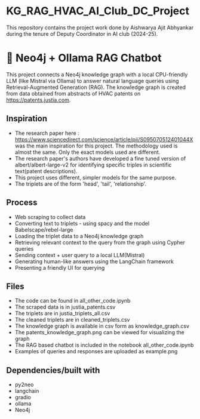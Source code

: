 # KG_RAG_HVAC_AI_Club_DC_Project
This repository contains the project work done by Aishwarya Ajit Abhyankar during the tenure of Deputy Coordinator in AI club (2024-25).
# 🧠 Neo4j + Ollama RAG Chatbot

This project connects a Neo4j knowledge graph with a local CPU-friendly LLM (like Mistral via Ollama) to answer natural language queries using Retrieval-Augmented Generation (RAG).
The knowledge graph is created from data obtained from abstracts of HVAC patents on https://patents.justia.com.

## Inspiration 

- The research paper here : https://www.sciencedirect.com/science/article/pii/S095070512401044X was the main inspiration for this project. The methodology used is almost the same. Only the exact models used are different.
- The research paper's authors have developed a fine tuned version of albert/albert-large-v2 for identifying specific triples in scientific text(patent descriptions).
- This project uses different, simpler models for the same purpose.
- The triplets are of the form 'head', 'tail', 'relationship'.

## Process 

- Web scraping to collect data
- Converting text to triplets - using spacy and the model Babelscape/rebel-large
- Loading the triplet data to a Neo4j knowledge graph
- Retrieving relevant context to the query from the graph using Cypher queries
- Sending context + user query to a local LLM(Mistral)
- Generating human-like answers using the LangChain framework
- Presenting a friendly UI for querying

## Files

- The code can be found in all_other_code.ipynb
- The scraped data is in justia_patents.csv
- The triplets are in justia_triplets_all.csv
- The cleaned triplets are in cleaned_triplets.csv
- The knowledge graph is available in csv form as knowledge_graph.csv
- The patents_knowledge_graph.png can be viewed for visualizing the graph
- The RAG based chatbot is included in the notebook all_other_code.ipynb
- Examples of queries and responses are uploaded as example.png 

## Dependencies/built with
- py2neo
- langchain
- gradio
- ollama
- Neo4j


